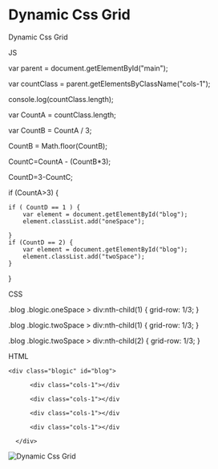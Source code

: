 # Dynamic Css Grid

Dynamic Css Grid

JS

var parent = document.getElementById("main");

var countClass = parent.getElementsByClassName("cols-1");

console.log(countClass.length);

var CountA = countClass.length;

var CountB = CountA / 3;

CountB = Math.floor(CountB);

CountC=CountA - (CountB*3);

CountD=3-CountC;

if (CountA>3) {

    if ( CountD == 1 ) {
        var element = document.getElementById("blog");
        element.classList.add("oneSpace");

    }
    if (CountD == 2) {
        var element = document.getElementById("blog");
        element.classList.add("twoSpace");
    }
}


CSS

.blog .blogic.oneSpace > div:nth-child(1) {
    grid-row: 1/3;
}

.blog .blogic.twoSpace > div:nth-child(1) {
    grid-row: 1/3;
}

.blog .blogic.twoSpace > div:nth-child(2) {
    grid-row: 1/3;
}

HTML

<div id="main">

<div class="blog">
    
    <div class="blogic" id="blog">
    
          <div class="cols-1"></div
          
          <div class="cols-1"></div
          
          <div class="cols-1"></div
          
          <div class="cols-1"></div
          
      </div>
      
 </div>

</div>

![Dynamic Css Grid](https://github.com/obilikvar/Dynamic-Grid/blob/master/taslak_r2_c1.jpg)
